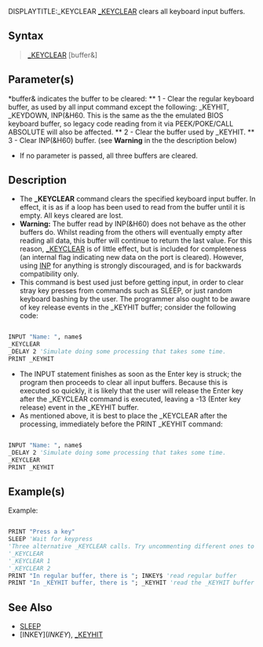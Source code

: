 DISPLAYTITLE:_KEYCLEAR
[_KEYCLEAR](_KEYCLEAR) clears all keyboard input buffers.

## Syntax

> [_KEYCLEAR](_KEYCLEAR) [buffer&]

## Parameter(s)

*buffer& indicates the buffer to be cleared:
** 1 - Clear the regular keyboard buffer, as used by all input command except the following:  _KEYHIT, _KEYDOWN, INP(&H60.  This is the same as the the emulated BIOS keyboard buffer, so legacy code reading from it via PEEK/POKE/CALL ABSOLUTE will also be affected.
** 2 - Clear the buffer used by _KEYHIT.
** 3 - Clear INP(&H60) buffer. (see **Warning** in the the description below)
* If no parameter is passed, all three buffers are cleared.


## Description

* The **_KEYCLEAR** command clears the specified keyboard input buffer. In effect, it is as if a loop has been used to read from the buffer until it is empty. All keys cleared are lost. 
* **Warning:** The buffer read by INP(&H60) does not behave as the other buffers do. Whilst reading from the others will eventually empty after reading all data, this buffer will continue to return the last value. For this reason, [_KEYCLEAR](_KEYCLEAR) is of little effect, but is included for completeness (an internal flag indicating new data on the port is cleared). However, using [INP](INP) for anything is strongly discouraged, and is for backwards compatibility only.
* This command is best used just before getting input, in order to clear stray key presses from commands such as SLEEP, or just random keyboard bashing by the user. The programmer also ought to be aware of key release events in the _KEYHIT buffer; consider the following code:


```vb

INPUT "Name: ", name$
_KEYCLEAR
_DELAY 2 'Simulate doing some processing that takes some time.
PRINT _KEYHIT

```

* The INPUT statement finishes as soon as the Enter key is struck; the program then proceeds to clear all input buffers. Because this is executed so quickly, it is likely that the user will release the Enter key after the _KEYCLEAR command is executed, leaving a -13 (Enter key release) event in the _KEYHIT buffer.
* As mentioned above, it is best to place the _KEYCLEAR after the processing, immediately before the PRINT _KEYHIT command:


```vb

INPUT "Name: ", name$
_DELAY 2 'Simulate doing some processing that takes some time.
_KEYCLEAR
PRINT _KEYHIT

```


## Example(s)

Example:

```vb

PRINT "Press a key"
SLEEP 'Wait for keypress
'Three alternative _KEYCLEAR calls. Try uncommenting different ones to see the effect.
'_KEYCLEAR
'_KEYCLEAR 1
'_KEYCLEAR 2
PRINT "In regular buffer, there is "; INKEY$ 'read regular buffer
PRINT "In _KEYHIT buffer, there is "; _KEYHIT 'read the _KEYHIT buffer

```


## See Also

* [SLEEP](SLEEP)
* [INKEY$](INKEY$), [_KEYHIT](_KEYHIT)




